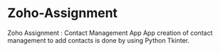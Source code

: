 # Zoho-Assignment
Zoho Assignment : Contact Management App
App creation of contact management to add contacts is done by using Python Tkinter.
